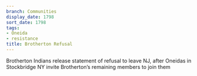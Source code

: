 ```yaml
---
branch: Communities
display_date: 1798
sort_date: 1798
tags:
- Oneida
- resistance
title: Brotherton Refusal
---
```


Brotherton Indians release statement of refusal to leave NJ, after Oneidas in Stockbridge NY invite Brotherton’s remaining members to join them